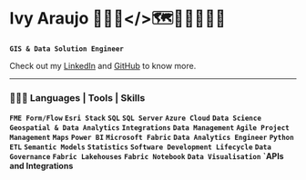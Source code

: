 # Ivy Araujo 👩🏻‍💻</>🗺️🤖🧠🇦🇮👾

**`GIS & Data Solution Engineer`**

Check out my [LinkedIn](https://www.linkedin.com/in/ivinnyaraujo/) and [GitHub](https://github.com/ivinnyaraujo) to know more.


<hr>
<h3 class="heading-element" dir="auto">👩🏻‍💻 Languages | Tools | Skills</h3>

**`FME Form/Flow`** **`Esri Stack`** **`SQL`** **`SQL Server`** **`Azure Cloud`** **`Data Science`** **`Geospatial & Data Analytics`** **`Integrations`** **`Data Management`** **`Agile Project Management`** **`Maps`** **`Power BI`** **`Microsoft Fabric`** **`Data Analytics Engineer`** **`Python`** **`ETL`** **`Semantic Models`** **`Statistics`** **`Software Development Lifecycle`** **`Data Governance`** **`Fabric Lakehouses`** **`Fabric Notebook`** **`Data Visualisation`** **`APIs and Integrations**
